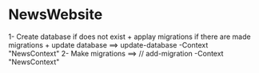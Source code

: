 # NewsWebsite
1- Create database if does not exist + applay migrations if there are made migrations + update database ==> update-database -Context "NewsContext"
2- Make migrations ==> // add-migration -Context "NewsContext"
